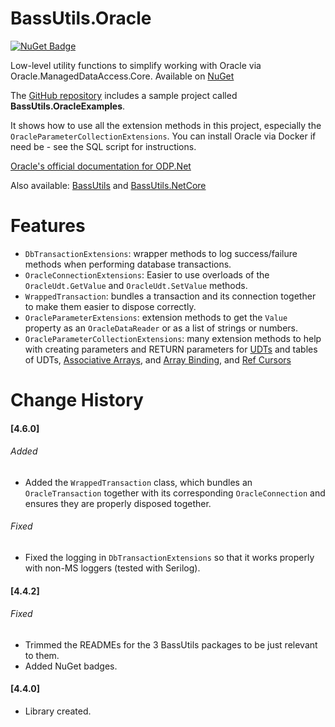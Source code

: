 ﻿# BassUtils.Oracle
[![NuGet Badge](https://buildstats.info/nuget/bassutils.oracle)](https://www.nuget.org/packages/BassUtils.Oracle/)

Low-level utility functions to simplify working with Oracle via
Oracle.ManagedDataAccess.Core.
Available on [NuGet](https://www.nuget.org/packages/BassUtils.Oracle)

The [GitHub repository](https://www.github.com/PhilipDaniels/BassUtils)
includes a sample project called **BassUtils.OracleExamples**.

It shows how to use all the extension methods in this project, especially
the `OracleParameterCollectionExtensions`. You can install Oracle via Docker
if need be - see the SQL script for instructions.

[Oracle's official documentation for ODP.Net](https://docs.oracle.com/en/database/oracle/oracle-data-access-components/19.3.2/odpnt/features.html#GUID-FF58E75D-B5D1-4327-B65E-CE263E3A5C6C)

Also available: [BassUtils](https://www.nuget.org/packages/BassUtils)
and [BassUtils.NetCore](https://www.nuget.org/packages/BassUtils.NetCore)

# Features

* `DbTransactionExtensions`: wrapper methods to log success/failure methods
  when performing database transactions.
* `OracleConnectionExtensions`: Easier to use overloads of the `OracleUdt.GetValue`
  and `OracleUdt.SetValue` methods.
* `WrappedTransaction`: bundles a transaction and its connection together to
  make them easier to dispose correctly.
* `OracleParameterExtensions`: extension methods to get the `Value` property as
  an `OracleDataReader` or as a list of strings or numbers.
* `OracleParameterCollectionExtensions`: many extension methods to help with creating
  parameters and RETURN parameters for [UDTs](https://docs.oracle.com/en/database/oracle/oracle-data-access-components/19.3.2/odpnt/featUDTs.html#GUID-7913CDD0-CB22-4257-828F-FBCCA3FE9126)
  and tables of UDTs,
  [Associative Arrays](https://docs.oracle.com/en/database/oracle/oracle-data-access-components/19.3.2/odpnt/featOraCommand.html#GUID-05A6D391-E77F-41AF-83A2-FE86A3D98872),
  and [Array Binding](https://docs.oracle.com/en/database/oracle/oracle-data-access-components/19.3.2/odpnt/featOraCommand.html#GUID-FACB870D-6F8B-46EA-95EA-65C6C6536B9E),
  and [Ref Cursors](https://docs.oracle.com/en/database/oracle/oracle-data-access-components/19.3.2/odpnt/featRefCursor.html#GUID-4215DACA-977E-473F-AF4E-764841A476D7)


# Change History

#### [4.6.0]
###### Added
- Added the `WrappedTransaction` class, which bundles an `OracleTransaction` together
  with its corresponding `OracleConnection` and ensures they are properly disposed together.
###### Fixed
- Fixed the logging in `DbTransactionExtensions` so that it works properly with
  non-MS loggers (tested with Serilog).

#### [4.4.2]
###### Fixed
- Trimmed the READMEs for the 3 BassUtils packages to be just relevant to them.
- Added NuGet badges.

#### [4.4.0]
- Library created.
